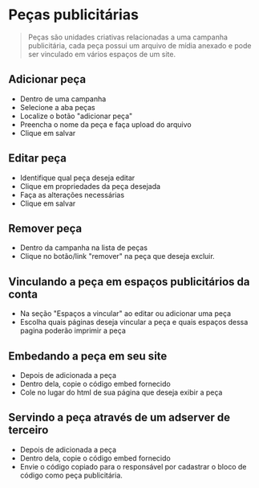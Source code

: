 # Peças publicitárias
> Peças são unidades criativas relacionadas a uma campanha publicitária, cada peça possui um arquivo de mídia anexado 
e pode ser vinculado em vários espaços de um site.

## Adicionar peça
* Dentro de uma campanha
* Selecione a aba peças
* Localize o botão "adicionar peça"
* Preencha o nome da peça e faça upload do arquivo
* Clique em salvar

## Editar peça
* Identifique qual peça deseja editar
* Clique em propriedades da peça desejada
* Faça as alterações necessárias
* Clique em salvar

## Remover peça
* Dentro da campanha na lista de peças
* Clique no botão/link "remover" na peça que deseja excluir.

## Vinculando a peça em espaços publicitários da conta
* Na seção "Espaços a vincular" ao editar ou adicionar uma peça
* Escolha quais páginas deseja vincular a peça e quais espaços dessa pagina poderão imprimir a peça

## Embedando a peça em seu site
* Depois de adicionada a peça
* Dentro dela, copie o código embed fornecido
* Cole no lugar do html de sua página que deseja exibir a peça

## Servindo a peça através de um adserver de terceiro
* Depois de adicionada a peça
* Dentro dela, copie o código embed fornecido
* Envie o código copiado para o responsável por cadastrar o bloco de código como peça publicitária.


